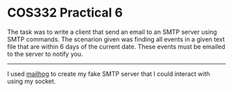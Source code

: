 # COS332 Practical 6
The task was to write a client that send an email to an SMTP server using SMTP commands. The scenarion given was finding all events in a given text file that are within 6 days of the current date. These events must be emailed to the server to notify you.

---
I used [mailhog](https://github.com/mailhog/MailHog) to create my fake SMTP server that I could interact with using my socket.
